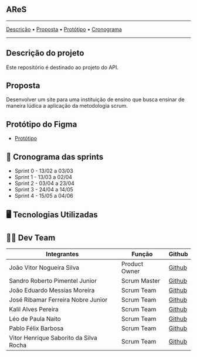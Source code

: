 <h2> AReS </h2>

---

[Descrição]() • [Proposta]() • [Protótipo]() • [Cronograma]()

---

## Descrição do projeto
 Este repositório é destinado ao projeto do API.
## Proposta
 Desenvolver um site para uma instituição de ensino que busca ensinar de maneira lúdica a aplicação da metodologia scrum.
## Protótipo do Figma
* [Protótipo](https://www.figma.com)
## 📆 Cronograma das sprints
+ Sprint 0 - 13/02 a 03/03
+ Sprint 1 - 13/03 a 02/04
+ Sprint 2 - 03/04 a 23/04
+ Sprint 3 - 24/04 a 14/05
+ Sprint 4 - 15/05 a 04/06
## 🖥 Tecnologias Utilizadas

## 👨‍💻 Dev Team
|Integrantes|Função|Github|
| --------- | ---- | ---- |
| João Vitor Nogueira Silva|Product Owner|[Github](https://github.com/JoViHamets)|
|Sandro Roberto Pimentel Junior|Scrum Master|[Github](https://github.com/Sandro-Pimentel)|
|João Eduardo Messias Moreira|Scrum Team|[Github](https://github.com/joao-eduardo17)|
|José Ribamar Ferreira Nobre Junior|Scrum Team|[Github]()|
|Kalil Alves Pereira|Scrum Team|[Github](https://github.com/kalil10969)|
|Léo de Paula Naito|Scrum Team|[Github]()|
|Pablo Félix Barbosa|Scrum Team|[Github](https://github.com/PABBARBO)|
|Vitor Henrique Saborito da Silva Rocha|Scrum Team|[Github](https://github.com/VituuSaborito)|
